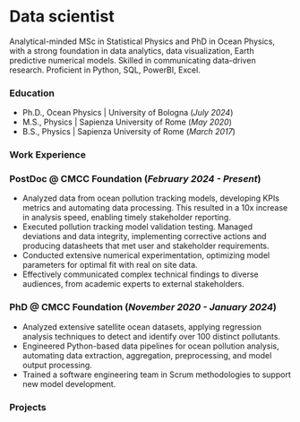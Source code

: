 # Data scientist
Analytical-minded MSc in Statistical Physics and PhD in Ocean Physics, with a strong foundation in  data analytics, data visualization, Earth predictive numerical models. Skilled in communicating data-driven research. Proficient in Python, SQL, PowerBI, Excel. 

### Education
- Ph.D., Ocean Physics | University of Bologna (_July 2024_)
- M.S., Physics | Sapienza University of Rome (_May 2020_)
- B.S., Physics | Sapienza University of Rome (_March 2017_)

### Work Experience
### PostDoc @ CMCC Foundation (_February 2024 - Present_)
- Analyzed data from ocean pollution tracking models, developing KPIs metrics and automating data processing. This resulted in a 10x increase in analysis speed, enabling timely stakeholder reporting.
- Executed pollution tracking model validation testing. Managed deviations and data integrity, implementing corrective actions and producing datasheets that met user and stakeholder requirements.
- Conducted extensive numerical experimentation, optimizing model parameters for optimal fit with real on site data.
- Effectively communicated complex technical findings to diverse audiences, from academic experts to external stakeholders.

### PhD @ CMCC Foundation (_November 2020 - January 2024_)
- Analyzed extensive satellite ocean datasets, applying regression analysis techniques to detect and identify over 100 distinct pollutants.
- Engineered Python-based data pipelines for ocean pollution analysis, automating data extraction, aggregation, preprocessing, and model output processing. 
- Trained a software engineering team in Scrum methodologies to support new model development.

### Projects
